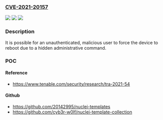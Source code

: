 ### [CVE-2021-20157](https://cve.mitre.org/cgi-bin/cvename.cgi?name=CVE-2021-20157)
![](https://img.shields.io/static/v1?label=Product&message=Trendnet%20AC2600%20TEW-827DRU&color=blue)
![](https://img.shields.io/static/v1?label=Version&message=n%2Fa&color=blue)
![](https://img.shields.io/static/v1?label=Vulnerability&message=Denial%20of%20Service&color=brighgreen)

### Description

It is possible for an unauthenticated, malicious user to force the device to reboot due to a hidden administrative command.

### POC

#### Reference
- https://www.tenable.com/security/research/tra-2021-54

#### Github
- https://github.com/20142995/nuclei-templates
- https://github.com/cyb3r-w0lf/nuclei-template-collection

